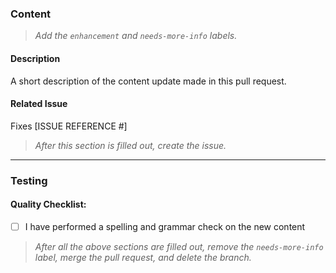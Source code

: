 
### Content
> _Add the `enhancement` and `needs-more-info` labels._

#### **Description**
A short description of the content update made in this pull request.

#### **Related Issue**
Fixes [ISSUE REFERENCE #]

> _After this section is filled out, create the issue._

---

### Testing

#### **Quality Checklist:**

- [ ] I have performed a spelling and grammar check on the new content

> _After all the above sections are filled out, remove the `needs-more-info` label, merge the pull request, and delete the branch._
